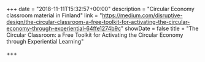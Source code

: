 +++
date = "2018-11-11T15:32:57+00:00"
description = "Circular Economy classroom material in Finland"
link = "https://medium.com/disruptive-design/the-circular-classroom-a-free-toolkit-for-activating-the-circular-economy-through-experiential-64ffe1274b9c"
showDate = false
title = "The Circular Classroom: a Free Toolkit for Activating the Circular Economy through Experiential Learning"

+++
